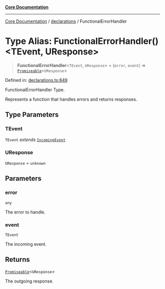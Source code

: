 [**Core Documentation**](../../README.md)

***

[Core Documentation](../../README.md) / [declarations](../README.md) / FunctionalErrorHandler

# Type Alias: FunctionalErrorHandler()\<TEvent, UResponse\>

> **FunctionalErrorHandler**\<`TEvent`, `UResponse`\> = (`error`, `event`) => [`Promiseable`](Promiseable.md)\<`UResponse`\>

Defined in: [declarations.ts:849](https://github.com/stonemjs/core/blob/85781fe5b87769612839dd6b850ba45186d357fa/src/declarations.ts#L849)

FunctionalErrorHandler Type.

Represents a function that handles errors and returns responses.

## Type Parameters

### TEvent

`TEvent` *extends* [`IncomingEvent`](../../events/IncomingEvent/classes/IncomingEvent.md)

### UResponse

`UResponse` = `unknown`

## Parameters

### error

`any`

The error to handle.

### event

`TEvent`

The incoming event.

## Returns

[`Promiseable`](Promiseable.md)\<`UResponse`\>

The outgoing response.
